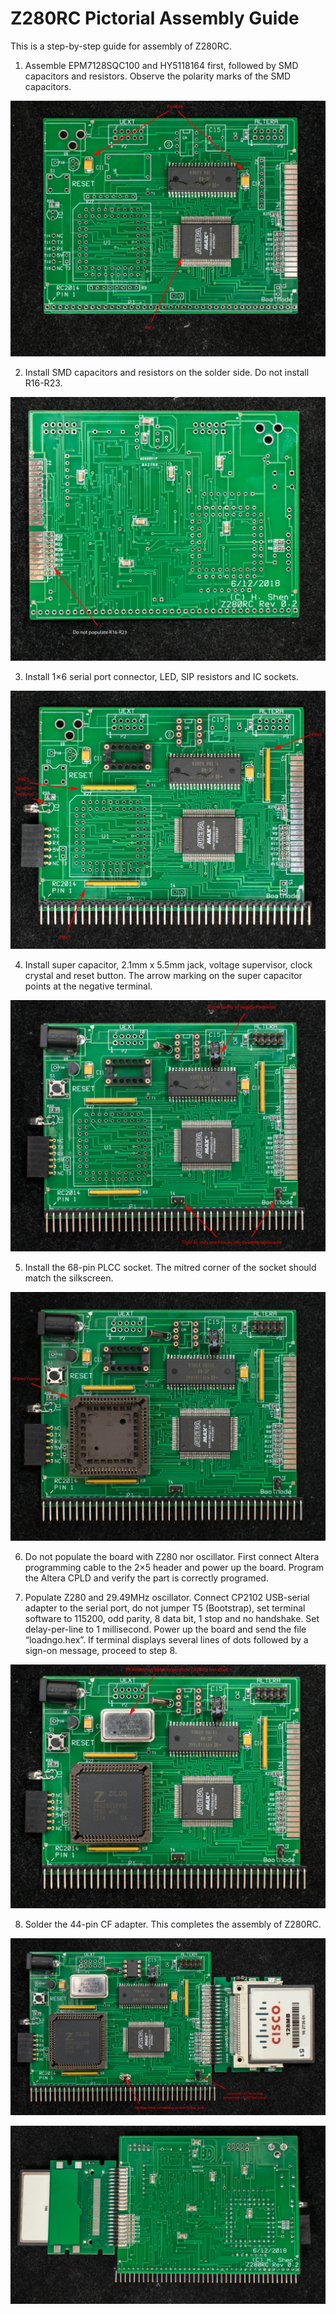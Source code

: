 # Z280RC Pictorial Assembly Guide

This is a step-by-step guide for assembly of Z280RC.

1. Assemble EPM7128SQC100 and HY5118164 first, followed by SMD capacitors and resistors. Observe the polarity marks of the SMD capacitors.

![](Z280assembly1top.jpeg)

2. Install SMD capacitors and resistors on the solder side. Do not install R16-R23.

![](Z280assembly1bot.jpeg)

3. Install 1×6 serial port connector, LED, SIP resistors and IC sockets.

![](Z280assembly2top.jpeg)

4. Install super capacitor, 2.1mm x 5.5mm jack, voltage supervisor, clock crystal and reset button. The arrow marking on the super capacitor points at the negative terminal.

![](Z280assembly3top.jpeg)

5. Install the 68-pin PLCC socket. The mitred corner of the socket should match the silkscreen.

![](Z280assembly4top.jpeg)

6. Do not populate the board with Z280 nor oscillator. First connect Altera programming cable to the 2×5 header and power up the board. Program the Altera CPLD and verify the part is correctly programed.

7. Populate Z280 and 29.49MHz oscillator. Connect CP2102 USB-serial adapter to the serial port, do not jumper T5 (Bootstrap), set terminal software to 115200, odd parity, 8 data bit, 1 stop and no handshake. Set delay-per-line to 1 millisecond. Power up the board and send the file “loadngo.hex”. If terminal displays several lines of dots followed by a sign-on message, proceed to step 8.

![](Z280assembly5top.jpeg)

8. Solder the 44-pin CF adapter. This completes the assembly of Z280RC.

![](Z280assemblyfinaltop.jpeg)

![](Z280assemblyfinalbot.jpeg)
